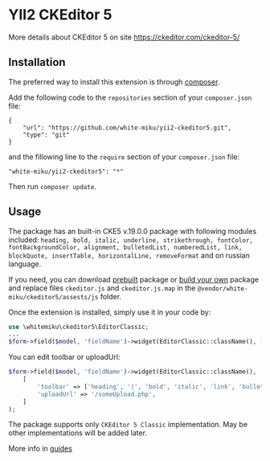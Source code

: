 YII2 CKEditor 5
==================
More details about CKEditor 5 on site https://ckeditor.com/ckeditor-5/

Installation
------------

The preferred way to install this extension is through [composer](http://getcomposer.org/download/).

Add the following code to the `repositories` section of your `composer.json` file:

```
{
    "url": "https://github.com/white-miku/yii2-ckeditor5.git",
    "type": "git"
}
```
and the fillowing line to the `require` section of your `composer.json` file:

```
"white-miku/yii2-ckeditor5": "*"
```
Then run `composer update`.


Usage
-----

The package has an built-in CKE5 v.19.0.0 package with following modules included: `heading, bold, italic, underline, strikethrough, fontColor, fontBackgroundColor, alignment, bulletedList, numberedList, link, blockQuote, insertTable, horizontalLine, removeFormat` and on russian language.

If you need, you can download [prebuilt](https://ckeditor.com/ckeditor-5/download/) package or [build your own](https://ckeditor.com/ckeditor-5/online-builder/) package and replace files `ckeditor.js` and `ckeditor.js.map` in the `@vendor/white-miku/ckeditor5/assests/js` folder.

Once the extension is installed, simply use it in your code by:

```php
use \whitemiku\ckeditor5\EditorClassic;
...
$form->field($model, 'fieldName')->widget(EditorClassic::className(), []);
```

You can edit toolbar or uploadUrl:
```php
$form->field($model, 'fieldName')->widget(EditorClassic::className(), 
    [
        'toolbar' => ['heading', '|', 'bold', 'italic', 'link', 'bulletedList', 'numberedList', 'blockQuote'],
        'uploadUrl' => '/someUpload.php',
    ]
);
```

The package supports only `CKEditor 5 Classic` implementation. May be other implementations will be added later.

More info in [guides](https://docs.ckeditor.com/ckeditor5/latest/builds/guides/overview.html)
